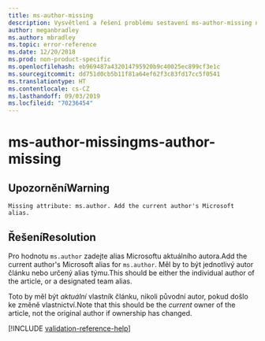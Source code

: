 ```yaml
---
title: ms-author-missing
description: Vysvětlení a řešení problému sestavení ms-author-missing na webu Docs
author: meganbradley
ms.author: mbradley
ms.topic: error-reference
ms.date: 12/20/2018
ms.prod: non-product-specific
ms.openlocfilehash: eb969487a432014795920b9c40025ec899cf3e1c
ms.sourcegitcommit: dd751d0cb5b11f81a64ef62f3c83fd17cc5f0541
ms.translationtype: HT
ms.contentlocale: cs-CZ
ms.lasthandoff: 09/03/2019
ms.locfileid: "70236454"
---
```

# <a name="ms-author-missing"></a><span data-ttu-id="18098-103">ms-author-missing</span><span class="sxs-lookup"><span data-stu-id="18098-103">ms-author-missing</span></span>

## <a name="warning"></a><span data-ttu-id="18098-104">Upozornění</span><span class="sxs-lookup"><span data-stu-id="18098-104">Warning</span></span>

`Missing attribute: ms.author. Add the current author's Microsoft alias.`

## <a name="resolution"></a><span data-ttu-id="18098-105">Řešení</span><span class="sxs-lookup"><span data-stu-id="18098-105">Resolution</span></span>

<span data-ttu-id="18098-106">Pro hodnotu `ms.author` zadejte alias Microsoftu aktuálního autora.</span><span class="sxs-lookup"><span data-stu-id="18098-106">Add the current author's Microsoft alias for `ms.author`.</span></span> <span data-ttu-id="18098-107">Měl by to být jednotlivý autor článku nebo určený alias týmu.</span><span class="sxs-lookup"><span data-stu-id="18098-107">This should be either the individual author of the article, or a designated team alias.</span></span>

<span data-ttu-id="18098-108">Toto by měl být *aktuální* vlastník článku, nikoli původní autor, pokud došlo ke změně vlastnictví.</span><span class="sxs-lookup"><span data-stu-id="18098-108">Note that this should be the *current* owner of the article, not the original author if ownership has changed.</span></span>

<!--make sure to add this file to your includes folder and verify the path-->
[!INCLUDE [validation-reference-help](includes/validation-reference-help.md)]
